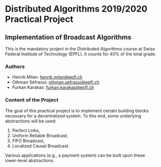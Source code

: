 # Distributed Algorithms 2019/2020 Practical Project

## Implementation of Broadcast Algorithms

This is the mandatory project in the Distributed Algorithms course at Swiss Federal Institute of Technology (EPFL). It counts for 40% of the total grade.

### Authors

* Henrik Milan: <henrik.milan@epfl.ch>
* Othman Sefraoui: <othman.sefraoui@epfl.ch>
* Furkan Karakas: <furkan.karakas@epfl.ch>

### Content of the Project

The goal of this practical project is to implement certain building blocks necessary for a decentralized system. To this end, some underlying abstractions will be used:

1. Perfect Links,
2. Uniform Reliable Broadcast,
3. FIFO Broadcast,
4. Localized Causal Broadcast.

Various applications (e.g., a payment system) can be built upon these lower-level abstractions.